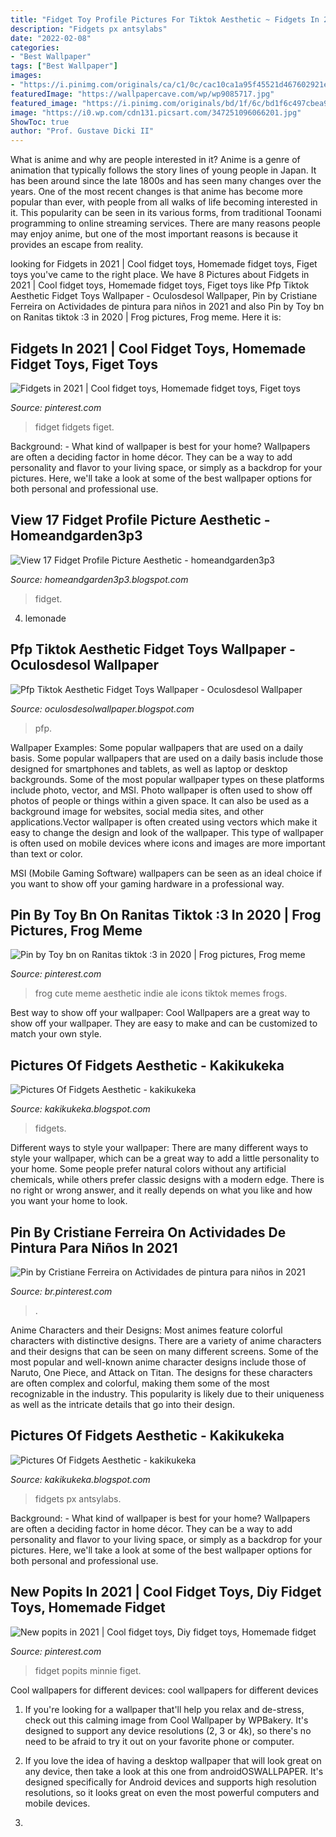 ```yaml
---
title: "Fidget Toy Profile Pictures For Tiktok Aesthetic ~ Fidgets In 2021"
description: "Fidgets px antsylabs"
date: "2022-02-08"
categories:
- "Best Wallpaper"
tags: ["Best Wallpaper"]
images:
- "https://i.pinimg.com/originals/ca/c1/0c/cac10ca1a95f45521d467602921e4145.jpg"
featuredImage: "https://wallpapercave.com/wp/wp9085717.jpg"
featured_image: "https://i.pinimg.com/originals/bd/1f/6c/bd1f6c497cbea962b15b0d64152aafd7.jpg"
image: "https://i0.wp.com/cdn131.picsart.com/347251096066201.jpg"
ShowToc: true
author: "Prof. Gustave Dicki II"
---
```



What is anime and why are people interested in it?
Anime is a genre of animation that typically follows the story lines of young people in Japan. It has been around since the late 1800s and has seen many changes over the years. One of the most recent changes is that anime has become more popular than ever, with people from all walks of life becoming interested in it. This popularity can be seen in its various forms, from traditional Toonami programming to online streaming services. There are many reasons people may enjoy anime, but one of the most important reasons is because it provides an escape from reality.

	

		
looking for Fidgets in 2021 | Cool fidget toys, Homemade fidget toys, Figet toys you've came to the right place. We have 8 Pictures about Fidgets in 2021 | Cool fidget toys, Homemade fidget toys, Figet toys like Pfp Tiktok Aesthetic Fidget Toys Wallpaper - Oculosdesol Wallpaper, Pin by Cristiane Ferreira on Actividades de pintura para niños in 2021 and also Pin by Toy bn on Ranitas tiktok :3 in 2020 | Frog pictures, Frog meme. Here it is:
		
    
## Fidgets In 2021 | Cool Fidget Toys, Homemade Fidget Toys, Figet Toys

<img loading=lazy src="https://i.pinimg.com/originals/ca/c1/0c/cac10ca1a95f45521d467602921e4145.jpg" onerror="this.onerror=null;this.src='https://tse1.mm.bing.net/th?id=OIP.kBxhb2Kmd8GQTiddi0qJvwHaJ4&amp;pid=15.1';" alt="Fidgets in 2021 | Cool fidget toys, Homemade fidget toys, Figet toys">

_Source: pinterest.com_

>fidget fidgets figet. 

	

Background: - What kind of wallpaper is best for your home?
Wallpapers are often a deciding factor in home décor. They can be a way to add personality and flavor to your living space, or simply as a backdrop for your pictures. Here, we'll take a look at some of the best wallpaper options for both personal and professional use.

    
## View 17 Fidget Profile Picture Aesthetic - Homeandgarden3p3

<img loading=lazy src="https://i0.wp.com/cdn131.picsart.com/347251096066201.jpg" onerror="this.onerror=null;this.src='https://tse2.mm.bing.net/th?id=OIP.ZbdHZk-zL19ZJ4UMNpjXMQHaNJ&amp;pid=15.1';" alt="View 17 Fidget Profile Picture Aesthetic - homeandgarden3p3">

_Source: homeandgarden3p3.blogspot.com_

>fidget. 

	

4. lemonade 

    
## Pfp Tiktok Aesthetic Fidget Toys Wallpaper - Oculosdesol Wallpaper

<img loading=lazy src="https://wallpapercave.com/wp/wp9085717.jpg" onerror="this.onerror=null;this.src='https://tse3.mm.bing.net/th?id=OIP.BMZzm53JYl4jjKFqtaou8wHaFj&amp;pid=15.1';" alt="Pfp Tiktok Aesthetic Fidget Toys Wallpaper - Oculosdesol Wallpaper">

_Source: oculosdesolwallpaper.blogspot.com_

>pfp. 

	

Wallpaper Examples: Some popular wallpapers that are used on a daily basis.
Some popular wallpapers that are used on a daily basis include those designed for smartphones and tablets, as well as laptop or desktop backgrounds. Some of the most popular wallpaper types on these platforms include photo, vector, and MSI. 
Photo wallpaper is often used to show off photos of people or things within a given space. It can also be used as a background image for websites, social media sites, and other applications.Vector wallpaper is often created using vectors which make it easy to change the design and look of the wallpaper. This type of wallpaper is often used on mobile devices where icons and images are more important than text or color. 

MSI (Mobile Gaming Software) wallpapers can be seen as an ideal choice if you want to show off your gaming hardware in a professional way.

    
## Pin By Toy Bn On Ranitas Tiktok :3 In 2020 | Frog Pictures, Frog Meme

<img loading=lazy src="https://i.pinimg.com/originals/4f/d0/8d/4fd08d692a5de6c91de25e45edd85fb6.jpg" onerror="this.onerror=null;this.src='https://tse1.mm.bing.net/th?id=OIP.4QG2D2YHlRmuRprubZFCDQHaHa&amp;pid=15.1';" alt="Pin by Toy bn on Ranitas tiktok :3 in 2020 | Frog pictures, Frog meme">

_Source: pinterest.com_

>frog cute meme aesthetic indie ale icons tiktok memes frogs. 

	

Best way to show off your wallpaper:
Cool Wallpapers are a great way to show off your wallpaper. They are easy to make and can be customized to match your own style.

    
## Pictures Of Fidgets Aesthetic - Kakikukeka

<img loading=lazy src="https://thumbs.dreamstime.com/b/paper-cut-fidget-spinner-icon-isolated-pink-background-stress-relieving-toy-trendy-hand-art-style-vector-204835319.jpg" onerror="this.onerror=null;this.src='https://tse3.mm.bing.net/th?id=OIP.EO3iRViI_asra5KCKjjV1wHaHa&amp;pid=15.1';" alt="Pictures Of Fidgets Aesthetic - kakikukeka">

_Source: kakikukeka.blogspot.com_

>fidgets. 

	

Different ways to style your wallpaper:
There are many different ways to style your wallpaper, which can be a great way to add a little personality to your home. Some people prefer natural colors without any artificial chemicals, while others prefer classic designs with a modern edge. There is no right or wrong answer, and it really depends on what you like and how you want your home to look.

    
## Pin By Cristiane Ferreira On Actividades De Pintura Para Niños In 2021

<img loading=lazy src="https://i.pinimg.com/736x/17/fc/29/17fc297708118e830d62d1950a6f5dab.jpg" onerror="this.onerror=null;this.src='https://tse2.mm.bing.net/th?id=OIP.owPLIOccB-gHN5Afa6bQGgHaJ3&amp;pid=15.1';" alt="Pin by Cristiane Ferreira on Actividades de pintura para niños in 2021">

_Source: br.pinterest.com_

>. 

	

Anime Characters and their Designs: Most animes feature colorful characters with distinctive designs.
There are a variety of anime characters and their designs that can be seen on many different screens. Some of the most popular and well-known anime character designs include those of Naruto, One Piece, and Attack on Titan. The designs for these characters are often complex and colorful, making them some of the most recognizable in the industry. This popularity is likely due to their uniqueness as well as the intricate details that go into their design.

    
## Pictures Of Fidgets Aesthetic - Kakikukeka

<img loading=lazy src="https://pbs.twimg.com/media/EvqfglkXcAIOGue.jpg" onerror="this.onerror=null;this.src='https://tse3.mm.bing.net/th?id=OIP.kHDw-vtjiYyLeeWJtmt44AHaHa&amp;pid=15.1';" alt="Pictures Of Fidgets Aesthetic - kakikukeka">

_Source: kakikukeka.blogspot.com_

>fidgets px antsylabs. 

	

Background: - What kind of wallpaper is best for your home?
Wallpapers are often a deciding factor in home décor. They can be a way to add personality and flavor to your living space, or simply as a backdrop for your pictures. Here, we'll take a look at some of the best wallpaper options for both personal and professional use.

    
## New Popits In 2021 | Cool Fidget Toys, Diy Fidget Toys, Homemade Fidget

<img loading=lazy src="https://i.pinimg.com/originals/bd/1f/6c/bd1f6c497cbea962b15b0d64152aafd7.jpg" onerror="this.onerror=null;this.src='https://tse4.mm.bing.net/th?id=OIP.SSZu-_lbaXlxh_LPfSmcsQHaE5&amp;pid=15.1';" alt="New popits in 2021 | Cool fidget toys, Diy fidget toys, Homemade fidget">

_Source: pinterest.com_

>fidget popits minnie figet. 

	

Cool wallpapers for different devices:
cool wallpapers for different devices 

1. If you're looking for a wallpaper that'll help you relax and de-stress, check out this calming image from Cool Wallpaper by WPBakery. It's designed to support any device resolutions (2, 3 or 4k), so there's no need to be afraid to try it out on your favorite phone or computer.

2. If you love the idea of having a desktop wallpaper that will look great on any device, then take a look at this one from androidOSWALLPAPER. It's designed specifically for Android devices and supports high resolution resolutions, so it looks great on even the most powerful computers and mobile devices.

3.

